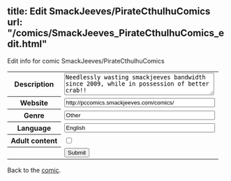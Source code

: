 title: Edit SmackJeeves/PirateCthulhuComics
url: "/comics/SmackJeeves_PirateCthulhuComics_edit.html"
---
Edit info for comic SmackJeeves/PirateCthulhuComics

<form name="comic" action="http://gaepostmail.appspot.com/comic/" method="post">
<table class="comicinfo">
<tr>
<th>Description</th><td><textarea name="description" cols="40" rows="3">Needlessly wasting smackjeeves bandwidth since 2009, while in possession of better crab!!</textarea></td>
</tr>
<tr>
<th>Website</th><td><input type="text" name="url" value="http://pccomics.smackjeeves.com/comics/" size="40"/></td>
</tr>
<tr>
<th>Genre</th><td><input type="text" name="genre" value="Other" size="40"/></td>
</tr>
<tr>
<th>Language</th><td><input type="text" name="language" value="English" size="40"/></td>
</tr>
<tr>
<th>Adult content</th><td><input type="checkbox" name="adult" value="adult" /></td>
</tr>
<tr>
<th></th><td>
<input type="hidden" name="comic" value="SmackJeeves_PirateCthulhuComics" />
<input type="submit" name="submit" value="Submit" />
</td>
</tr>
</table>
</form>

Back to the [comic](SmackJeeves_PirateCthulhuComics.html).
